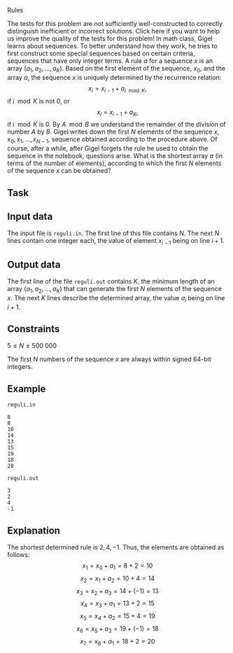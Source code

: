 Rules

The tests for this problem are not sufficiently well-constructed to correctly distinguish inefficient or incorrect solutions. Click here if you want to help us improve the quality of the tests for this problem! In math class, Gigel learns about sequences. To better understand how they work, he tries to first construct some special sequences based on certain criteria, sequences that have only integer terms. A rule $a$ for a sequence $x$ is an array $(a_1, a_2, \dots, a_K)$. Based on the first element of the sequence, $x_0$, and the array $a$, the sequence $x$ is uniquely determined by the recurrence relation:
$$x_i = x_{i-1} + a_{i \mod K},$$
if $i \mod K$ is not $0$, or
$$x_i = x_{i-1} + a_K,$$
if $i \mod K$ is $0$. By $A \mod B$ we understand the remainder of the division of number $A$ by $B$. Gigel writes down the first $N$ elements of the sequence $x$, $x_0, x_1, \dots, x_{N-1}$, sequence obtained according to the procedure above. Of course, after a while, after Gigel forgets the rule he used to obtain the sequence in the notebook, questions arise. What is the shortest array $a$ (in terms of the number of elements), according to which the first $N$ elements of the sequence $x$ can be obtained?

## Task

## Input data

The input file is `reguli.in`. The first line of this file contains $N$. The next $N$ lines contain one integer each, the value of element $x_{i-1}$ being on line $i+1$.

## Output data

The first line of the file `reguli.out` contains $K$, the minimum length of an array $(a_1, a_2, \dots, a_K)$ that can generate the first $N$ elements of the sequence $x$. The next $K$ lines describe the determined array, the value $a_i$ being on line $i+1$.

## Constraints

$5 \leq N \leq 500\ 000$

The first $N$ numbers of the sequence $x$ are always within signed 64-bit integers.

## Example

`reguli.in`
```
8
8
10
14
13
15
19
18
20
```

`reguli.out`
```
3
2
4
-1
```

## Explanation

The shortest determined rule is $2, 4, -1$. Thus, the elements are obtained as follows:
$$x_1 = x_0 + a_1 = 8 + 2 = 10$$
$$x_2 = x_1 + a_2 = 10 + 4 = 14$$
$$x_3 = x_2 + a_3 = 14 + (-1) = 13$$
$$x_4 = x_3 + a_1 = 13 + 2 = 15$$
$$x_5 = x_4 + a_2 = 15 + 4 = 19$$
$$x_6 = x_5 + a_3 = 19 + (-1) = 18$$
$$x_7 = x_6 + a_1 = 18 + 2 = 20$$